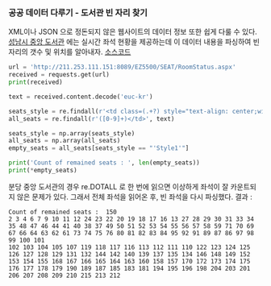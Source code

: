 ### 공공 데이터 다루기 - 도서관 빈 자리 찾기
XML이나 JSON 으로 정돈되지 않은 웹사이트의 데이터 정보 또한 쉽게 다룰 수 있다. [성남시 중앙 도서관](http://ct.snlib.go.kr/snct/03_study/56_dataroom.asp) 에는
실시간 좌석 현황을 제공하는데 이 데이터 내용을 파싱하여 빈 자리의 갯수 및 위치를 알아내자. [소스코드](../Day_02_01_library.py)

```python
url = 'http://211.253.111.151:8089/EZ5500/SEAT/RoomStatus.aspx'
received = requests.get(url)
print(received)

text = received.content.decode('euc-kr')

seats_style = re.findall(r'<td class=(.+?) style="text-align: center;width:30px;height:25px; font-size:10px;">', text)
all_seats = re.findall(r'([0-9]+)</td>', text)

seats_style = np.array(seats_style)
all_seats = np.array(all_seats)
empty_seats = all_seats[seats_style == "'Style1'"]

print('Count of remained seats : ', len(empty_seats))
print(*empty_seats)
```

분당 중앙 도서관의 경우 re.DOTALL 로 한 번에 읽으면 이상하게 좌석이 잘 카운트되지 않은 문제가 있다. 그래서 전체 좌석을 읽어온 후, 빈 좌석을 다시 파싱했다.
결과 :
```
Count of remained seats :  150
2 3 4 6 7 9 10 11 12 24 23 22 20 19 18 17 16 13 27 28 29 30 31 33 34 35 48 47 46 44 41 40 38 37 49 50 51 52 53 54 55 56 57 58 59 71 70 69 67 66 64 63 62 61 73 74 75 76 80 81 82 83 84 95 92 91 89 87 86 97 98 99 100 101
102 103 104 105 107 119 118 117 116 113 112 111 110 122 123 124 125 126 127 128 129 131 132 144 142 140 139 137 135 134 146 148 149 152 153 154 155 168 167 166 165 164 163 160 158 157 170 172 173 174 175 176 177 178 179 190 189 187 185 183 181 194 195 196 198 204 203 201 206 207 208 209 210 215 213 212
```